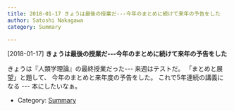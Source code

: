 ```yaml
---
title: 2018-01-17 きょうは最後の授業だ---今年のまとめに続けて来年の予告をした
author: Satoshi Nakagawa
category: Summary

---
```


[2018-01-17] **きょうは最後の授業だ---今年のまとめに続けて来年の予告をした** 

 きょうは『人類学理論』の最終授業だった---
来週はテストだ。
「まとめと展望」と題して、
今年のまとめと来年度の予告をした。
これで5年連続の講義になる --- 本にしたいなぁ。

- Category: [Summary](https://merapano.github.io/categories.html#Summary)

